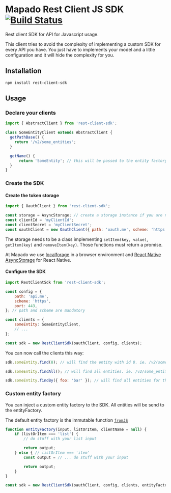 Mapado Rest Client JS SDK [![Build Status](https://travis-ci.org/mapado/rest-client-js-sdk.svg?branch=master)](https://travis-ci.org/mapado/rest-client-js-sdk)
=================

Rest client SDK for API for Javascript usage.

This client tries to avoid the complexity of implementing a custom SDK for every API you have. You just have to implements your model and a little configuration and it will hide the complexity for you.

## Installation
`npm install rest-client-sdk`

## Usage

### Declare your clients
```js
import { AbstractClient } from 'rest-client-sdk';

class SomeEntityClient extends AbstractClient {
  getPathBase() {
    return '/v2/some_entities';
  }

  getName() {
      return 'SomeEntity'; // this will be passed to the entity factory
  }
}
```

### Create the SDK
#### Create the token storage
```js
import { OauthClient } from 'rest-client-sdk';

const storage = AsyncStorage; // create a storage instance if you are not on RN. In browser and node, localforage works fine
const clientId = 'myClientId';
const clientSecret = 'myClientSecret';
const oauthClient = new OauthClient({ path: 'oauth.me', scheme: 'https' }, clientId, clientSecret, storage);
```
The storage needs to be a class implementing `setItem(key, value)`, `getItem(key)` and `removeItem(key)`. Those functions must return a promise.

At Mapado we use [localforage](http://mozilla.github.io/localForage/) in a browser environment and [React Native AsyncStorage](https://facebook.github.io/react-native/docs/asyncstorage.html) for React Native.

#### Configure the SDK
```js
import RestClientSdk from 'rest-client-sdk';

const config = {
    path: 'api.me',
    scheme: 'https',
    port: 443,
}; // path and scheme are mandatory

const clients = {
    someEntity: SomeEntityClient,
    // ...
};

const sdk = new RestClientSdk(oauthClient, config, clients);
```

You can now call the clients this way: 
```js
sdk.someEntity.find(8); // will find the entity with id 8. ie. /v2/some_entities/8

sdk.someEntity.findAll(); // will find all entities. ie. /v2/some_entities

sdk.someEntity.findBy({ foo: 'bar' }); // will find all entities for the request: /v2/some_entities?foo=bar
```

### Custom entity factory
You can inject a custom entity factory to the SDK. All entities will be send to the entityFactory.

The default entity factory is the immutable function [`fromJS`](https://facebook.github.io/immutable-js/docs/#/fromJS)

```js
function entityFactory(input, listOrItem, clientName = null) {
    if (listOrItem === 'list') {
        // do stuff with your list input

        return output;
    } else { // listOrItem === 'item'
        const output = // ... do stuff with your input

        return output;
    }
}

const sdk = new RestClientSdk(oauthClient, config, clients, entityFactory);
```
